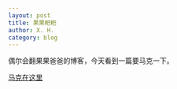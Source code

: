 ```yaml
---
layout: post
title: 果果粑粑
author: X. H.
category: blog
---
```


偶尔会翻果果爸爸的博客，今天看到一篇要马克一下。

[马克在这里](http://blog.sina.com.cn/s/blog_6f9047790102uwtt.html)

